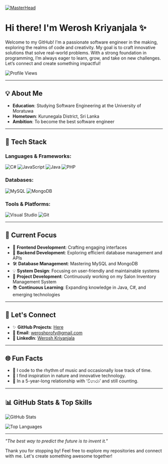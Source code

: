[![MasterHead](https://gist.githubusercontent.com/vibern0/f4ec9b75736a98be5f6198f5ae40b897/raw/2546374e14122f5c0a8c7cc0c49edd07bf5d14cd/dev.gif)]([https://rishavchanda.io](https://weroshportfolio.netlify.app/))

<h1>Hi there! I'm Werosh Kriyanjala ✨</h1>

<p>Welcome to my GitHub! I'm a passionate software engineer in the making, exploring the realms of code and creativity. My goal is to craft innovative solutions that solve real-world problems. With a strong foundation in programming, I’m always eager to learn, grow, and take on new challenges. Let’s connect and create something impactful!</p>

<img src="https://komarev.com/ghpvc/?username=Werosh&color=blueviolet&style=flat-square" alt="Profile Views">

<hr>

<h2>💡 About Me</h2>
<ul>
  <li><strong>Education</strong>: Studying Software Engineering at the University of Moratuwa</li>
  <li><strong>Hometown</strong>: Kurunegala District, Sri Lanka</li>
  <li><strong>Ambition</strong>: To become the best software engineer</li>
</ul>

<hr>

<h2>🔧 Tech Stack</h2>

<h3>Languages & Frameworks:</h3>
<p>
  <img src="https://img.shields.io/badge/-C%23-239120?style=flat-square&logo=c-sharp&logoColor=white" alt="C#"> 
  <img src="https://img.shields.io/badge/-JavaScript-F7DF1E?style=flat-square&logo=javascript&logoColor=black" alt="JavaScript"> 
  <img src="https://img.shields.io/badge/-Java-007396?style=flat-square&logo=java&logoColor=white" alt="Java"> 
  <img src="https://img.shields.io/badge/-PHP-777BB4?style=flat-square&logo=php&logoColor=white" alt="PHP">
</p>

<h3>Databases:</h3>
<p>
  <img src="https://img.shields.io/badge/-MySQL-4479A1?style=flat-square&logo=mysql&logoColor=white" alt="MySQL"> 
  <img src="https://img.shields.io/badge/-MongoDB-47A248?style=flat-square&logo=mongodb&logoColor=white" alt="MongoDB">
</p>

<h3>Tools & Platforms:</h3>
<p>
  <img src="https://img.shields.io/badge/-Visual%20Studio-5C2D91?style=flat-square&logo=visual-studio&logoColor=white" alt="Visual Studio">
  <img src="https://img.shields.io/badge/-Git-F05032?style=flat-square&logo=git&logoColor=white" alt="Git">
</p>

<hr>

<h2>🚀 Current Focus</h2>
<ul>
  <li>🎨 <strong>Frontend Development</strong>: Crafting engaging interfaces</li>
  <li>🔁 <strong>Backend Development</strong>: Exploring efficient database management and APIs</li>
  <li>🛠️ <strong>Database Management</strong>: Mastering MySQL and MongoDB</li>
  <li>💡 <strong>System Design</strong>: Focusing on user-friendly and maintainable systems</li>
  <li>🚀 <strong>Project Development</strong>: Continuously working on my Salon Inventory Management System</li>
  <li>📚 <strong>Continuous Learning</strong>: Expanding knowledge in Java, C#, and emerging technologies</li>
</ul>

<hr>

<h2>🌟 Let's Connect</h2>
<ul>
  <li>✨ <strong>GitHub Projects</strong>: <a href="https://github.com/Werosh">Here</a></li>
  <li>📧 <strong>Email</strong>: <a href="mailto:weroshprofy@gmail.com">weroshprofy@gmail.com</a></li>
  <li>💌 <strong>LinkedIn</strong>: <a href="www.linkedin.com/in/werosh-kriyanjala-0318b1292">Werosh Kriyanjala</a></li>
</ul>

<hr>

<h2>🌐 Fun Facts</h2>
<ul>
  <li>🍇 I code to the rhythm of music and occasionally lose track of time.</li>
  <li>🌊 I find inspiration in nature and innovative technology.</li>
  <li>💙 In a 5-year-long relationship with ‘විහාරා’ and still counting.</li>
</ul>

<hr>

<h2>📊 GitHub Stats & Top Skills</h2>
<p><img src="https://github-readme-stats.vercel.app/api?username=Werosh&show_icons=true&hide_title=true&hide=prs&count_private=true&theme=radical" alt="GitHub Stats"></p>
<p><img src="https://github-readme-stats.vercel.app/api/top-langs/?username=Werosh&layout=compact&theme=radical" alt="Top Languages"></p>

<hr>

<p><em>"The best way to predict the future is to invent it."</em></p>

<p>Thank you for stopping by! Feel free to explore my repositories and connect with me. Let's create something awesome together!</p>
